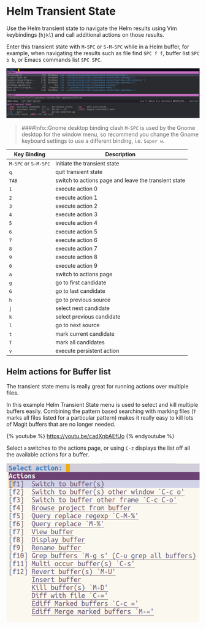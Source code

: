 # Helm Transient State

Use the Helm transient state to navigate the Helm results using Vim keybindings (`hjkl`) and call additional actions on those results.

Enter this transient state with `M-SPC` or `S-M-SPC` while in a Helm buffer, for example, when navigating the results such as file find `SPC f f`, buffer list `SPC b b`, or Emacs commands list `SPC SPC`.

[![Spacemacs - Helm Transient State menu](/images/spacemacs-helm-transient-state-menu.png)](/images/spacemacs-helm-transient-state-menu.png)

> ####Info::Gnome desktop binding clash
> `M-SPC` is used by the Gnome desktop for the window menu, so recommend you change the Gnome keyboard settings to use a different binding, i.e. `Super w`.

| Key Binding          | Description                                          |
|----------------------|------------------------------------------------------|
| `M-SPC` or `S-M-SPC` | initiate the transient state                         |
| `q`                  | quit transient state                                 |
| `TAB`                | switch to actions page and leave the transient state |
| `1`                  | execute action 0                                     |
| `2`                  | execute action 1                                     |
| `3`                  | execute action 2                                     |
| `4`                  | execute action 3                                     |
| `5`                  | execute action 4                                     |
| `6`                  | execute action 5                                     |
| `7`                  | execute action 6                                     |
| `8`                  | execute action 7                                     |
| `9`                  | execute action 8                                     |
| `0`                  | execute action 9                                     |
| `a`                  | switch to actions page                               |
| `g`                  | go to first candidate                                |
| `G`                  | go to last candidate                                 |
| `h`                  | go to previous source                                |
| `j`                  | select next candidate                                |
| `k`                  | select previous candidate                            |
| `l`                  | go to next source                                    |
| `t`                  | mark current candidate                               |
| `T`                  | mark all candidates                                  |
| `v`                  | execute persistent action                            |


## Helm actions for Buffer list

The transient state menu is really great for running actions over multiple files.

In this example Helm Transient State menu is used to select and kill multiple buffers easily.  Combining the pattern based searching with marking files (`T` marks all files listed for a particular pattern) makes it really easy to kill lots of Magit buffers that are no longer needed.

{% youtube %}
https://youtu.be/cadXnbAEfUo
{% endyoutube %}


Select `a` switches to the actions page, or using `C-z` displays the list off all the available actions for a buffer.

[![Spacemacs Buffers - Helm Actions](/images/spacemacs-buffers-helm-actions.png)](/images/spacemacs-buffers-helm-actions.png)
